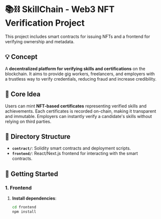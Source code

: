 # 📚⛓️ SkillChain - Web3 NFT Verification Project

This project includes smart contracts for issuing NFTs and a frontend for verifying ownership and metadata.

## 💡 Concept

A **decentralized platform for verifying skills and certifications** on the blockchain. It aims to provide gig workers, freelancers, and employers with a trustless way to verify credentials, reducing fraud and increase credibility.

## 🧠 Core Idea

Users can mint **NFT-based certificates** representing verified skills and achievements. Each certificates is recorded on-chain, making it transparent and immutable. Employers can instantly verify a candidate's skills without relying on third parties.

## 📂 Directory Structure

- **`contract/`**: Solidity smart contracts and deployment scripts.
- **`frontend/`**: React/Next.js frontend for interacting with the smart contracts.

## 🚀 Getting Started

### 1. Frontend

1. **Install dependencies**:

    ```bash
    cd frontend
    npm install
    ```
